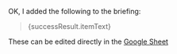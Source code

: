 OK, I added the following to the briefing:
> {successResult.itemText}

These can be edited directly in the [Google Sheet]({successResult.sheetUrl})